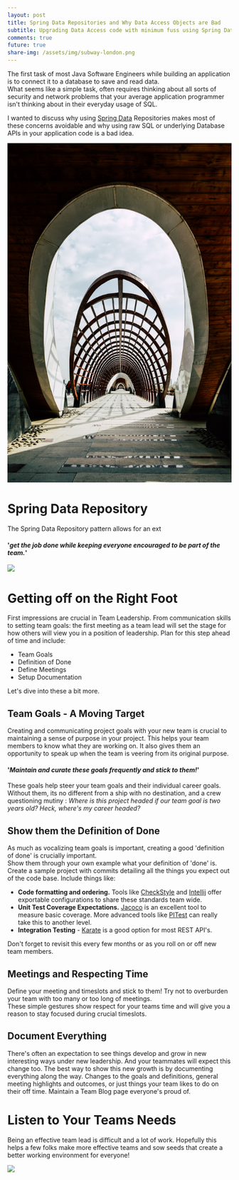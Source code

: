 ```yaml
---
layout: post
title: Spring Data Repositories and Why Data Access Objects are Bad
subtitle: Upgrading Data Access code with minimum fuss using Spring Data.
comments: true
future: true
share-img: /assets/img/subway-london.png
---
```


The first task of most Java Software Engineers while building an application is to connect it to a database to save and read data.  
What seems like a simple task, often requires thinking about all sorts of security and network problems that your average
application programmer isn't thinking about in their everyday usage of SQL.

I wanted to discuss why using [Spring Data](https://spring.io/projects/spring-data) Repositories makes most of these concerns avoidable and why using raw SQL or 
underlying Database APIs in your application code is a bad idea.

![](../assets/img/repository.jpg)
# Spring Data Repository
The Spring Data Repository pattern allows for an ext

#### '_get the job done while keeping everyone encouraged to be part of the team._'

![](../assets/img/team-lunch.png)
# Getting off on the Right Foot
First impressions are crucial in Team Leadership.  From communication skills to setting team
goals: the first meeting as a team lead will set the stage for how others will view you in a position of
leadership.
Plan for this step ahead of time and include:
- Team Goals
- Definition of Done
- Define Meetings
- Setup Documentation

Let's dive into these a bit more.

## Team Goals - A Moving Target
Creating and communicating project goals with your new team is crucial to maintaining a sense of purpose in your project.
This helps your team members to know what they are working on.  It also gives them an opportunity to speak up when the
team is veering from its original purpose.

#### '_Maintain and curate these goals frequently and stick to them!_'

These goals help steer your team goals and their individual career goals.  Without them, its no different from a ship with no destination,
and a crew questioning mutiny :  _Where is this project headed if our team goal is two years old?  Heck, where's my career headed?_

## Show them the Definition of Done
As much as vocalizing team goals is important, creating a good 'definition of done' is crucially important.  
Show them through your own example what your definition of 'done' is.  Create a sample
project with commits detailing all the things you expect out of the code base.  Include things like:
- __Code formatting and ordering.__   Tools like [CheckStyle](https://checkstyle.org/) and [Intellij](https://blog.jetbrains.com/idea/2020/06/code-formatting/) offer exportable configurations to share these standards team wide.
- __Unit Test Coverage Expectations.__ [Jacoco](https://www.eclemma.org/jacoco/) is an excellent tool to measure basic coverage.
  More advanced tools like [PITest](https://pitest.org/) can really take this to another level.
- __Integration Testing__ - [Karate](https://karatelabs.github.io/karate/) is a good option for most REST API's.

Don't forget to revisit this every few months or as you roll on or off new team members.

## Meetings and Respecting Time
Define your meeting and timeslots and stick to them!  Try not to overburden your team with too many or too long of meetings.  
These simple gestures show respect for your teams time and will give you a reason to stay focused during crucial timeslots.

## Document Everything
There's often an expectation to see things develop and grow in new interesting ways under new leadership.  And your teammates
will expect this change too.  The best way to show this new growth is by documenting everything along the way.
Changes to the goals and definitions, general meeting highlights and outcomes, or just things your team likes to do on their
off time.  Maintain a Team Blog page everyone's proud of.

# Listen to Your Teams Needs
Being an effective team lead is difficult and a lot of work.  Hopefully this helps a few folks make more effective
teams and sow seeds that create a better working environment for everyone!

![](../assets/img/planting.png)